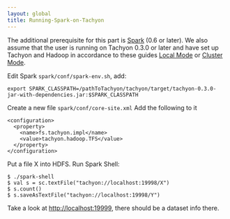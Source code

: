 ```yaml
---
layout: global
title: Running-Spark-on-Tachyon
---
```


The additional prerequisite for this part is
[Spark](http://spark-project.org/docs/latest/) (0.6 or later). We also
assume that the user is running on Tachyon 0.3.0 or later and have set
up Tachyon and Hadoop in accordance to these guides [Local
Mode](Running-Tachyon-Locally.html) or [Cluster
Mode](Running-Tachyon-on-a-Cluster.html).

Edit Spark `spark/conf/spark-env.sh`, add:

    export SPARK_CLASSPATH=/pathToTachyon/tachyon/target/tachyon-0.3.0-jar-with-dependencies.jar:$SPARK_CLASSPATH

Create a new file `spark/conf/core-site.xml` Add the following to it

    <configuration>
      <property>
        <name>fs.tachyon.impl</name>
        <value>tachyon.hadoop.TFS</value>
      </property>
    </configuration>

Put a file X into HDFS. Run Spark Shell:

    $ ./spark-shell
    $ val s = sc.textFile("tachyon://localhost:19998/X")
    $ s.count()
    $ s.saveAsTextFile("tachyon://localhost:19998/Y")

Take a look at [http://localhost:19999](http://localhost:19999), there
should be a dataset info there.

